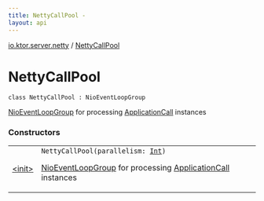 ```yaml
---
title: NettyCallPool - 
layout: api
---
```


<div class='api-docs-breadcrumbs'><a href="../index.html">io.ktor.server.netty</a> / <a href="./index.html">NettyCallPool</a></div>

# NettyCallPool

<div class="signature"><code><span class="keyword">class </span><span class="identifier">NettyCallPool</span>&nbsp;<span class="symbol">:</span>&nbsp;<span class="identifier">NioEventLoopGroup</span></code></div>

<a href="#">NioEventLoopGroup</a> for processing <a href="../../io.ktor.application/-application-call/index.html">ApplicationCall</a> instances

### Constructors

<table class="api-docs-table">
<tbody>
<tr>
<td markdown="1">

<a href="-init-.html">&lt;init&gt;</a>


</td>
<td markdown="1">
<div class="signature"><code><span class="identifier">NettyCallPool</span><span class="symbol">(</span><span class="parameterName" id="io.ktor.server.netty.NettyCallPool$<init>(kotlin.Int)/parallelism">parallelism</span><span class="symbol">:</span>&nbsp;<a href="https://kotlinlang.org/api/latest/jvm/stdlib/kotlin/-int/index.html"><span class="identifier">Int</span></a><span class="symbol">)</span></code></div>

<a href="#">NioEventLoopGroup</a> for processing <a href="../../io.ktor.application/-application-call/index.html">ApplicationCall</a> instances


</td>
</tr>
</tbody>
</table>
